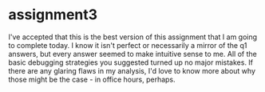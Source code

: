 # assignment3

I've accepted that this is the best version of this assignment that I am going to complete today.
I know it isn't perfect or necessarily a mirror of the q1 answers, but every answer seemed to make
intuitive sense to me. All of the basic debugging strategies you suggested turned up no major mistakes.
If there are any glaring flaws in my analysis, I'd love to know more about why those might be the case - in office hours, perhaps.
